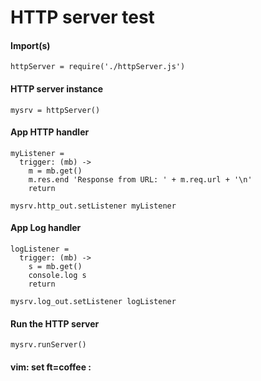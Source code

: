 # HTTP server test

#### Import(s)

    httpServer = require('./httpServer.js')

#### HTTP server instance

    mysrv = httpServer()

#### App HTTP handler

    myListener =
      trigger: (mb) ->
        m = mb.get()
        m.res.end 'Response from URL: ' + m.req.url + '\n'
        return

    mysrv.http_out.setListener myListener

#### App Log handler

    logListener =
      trigger: (mb) ->
        s = mb.get()
        console.log s
        return

    mysrv.log_out.setListener logListener

#### Run the HTTP server

    mysrv.runServer()

#### vim: set ft=coffee :


